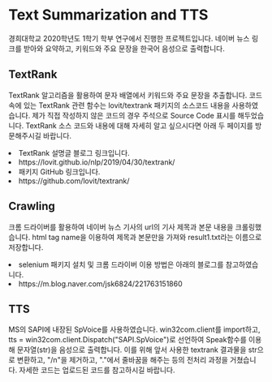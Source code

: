 # Text Summarization and TTS
경희대학교 2020학년도 1학기 학부 연구에서 진행한 프로젝트입니다. 네이버 뉴스 링크를 받아와 요약하고, 키워드와 주요 문장을 한국어 음성으로 출력합니다.


## TextRank
TextRank 알고리즘을 활용하여 문자 배열에서 키워드와 주요 문장을 추출합니다.
코드 속에 있는 TextRank 관련 함수는 lovit/textrank 패키지의 소스코드 내용을 사용하였습니다.
제가 직접 작성하지 않은 코드의 경우 주석으로 Source Code 표시를 해두었습니다.
TextRank 소스 코드와 내용에 대해 자세히 알고 싶으시다면 아래 두 페이지를 방문해주시길 바랍니다.

<li>TextRank 설명글 블로그 링크입니다.<li>
https://lovit.github.io/nlp/2019/04/30/textrank/

<li>패키지 GitHub 링크입니다.<li>
https://github.com/lovit/textrank/


## Crawling
크롬 드라이버를 활용하여 네이버 뉴스 기사의 url의 기사 제목과 본문 내용을 크롤링했습니다.
html tag name을 이용하여 제목과 본문만을 가져와 result1.txt라는 이름으로 저장합니다.

<li>selenium 패키지 설치 및 크롬 드라이버 이용 방법은 아래의 블로그를 참고하였습니다.<li>
https://m.blog.naver.com/jsk6824/221763151860


## TTS
MS의 SAPI에 내장된 SpVoice를 사용하였습니다.
win32com.client를 import하고, tts = win32com.client.Dispatch("SAPI.SpVoice")로 선언하여 Speak함수를 이용해 문자열(str)을 음성으로 출력합니다.
이를 위해 앞서 사용한 textrank 결과물을 str으로 변환하고, "/n"을 제거하고, "."에서 줄바꿈을 해주는 등의 전처리 과정을 거쳤습니다.
자세한 코드는 업로드된 코드를 참고하시길 바랍니다.
